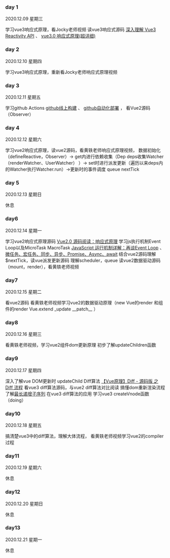 ### day 1
2020.12.09 星期三

学习vue3响应式原理，看Jocky老师视频 读vue3响应式源码  [深入理解 Vue3 Reactivity API](https://zhuanlan.zhihu.com/p/146097763) 、 [vue3.0 响应式原理(超详细)](https://juejin.cn/post/6858899262596448270)

### day 2
2020.12.10 星期四

学习vue3响应式原理，重新看Jocky老师响应式原理视频

### day 3
2020.12.11 星期五

学习github Actions  [github线上构建](https://p3terx.com/archives/github-actions-started-tutorial.html) 、 [github自动化部署](https://frostming.com/2020/04-26/github-actions-deploy/)  ， 看Vue2源码（Observer）

### day 4
2020.12.12 星期六

学习vue2响应式原理，读vue2源码，看黄轶老师响应式原理视频，  数据初始化（defineReactive，Observer）→ get内进行依赖收集（Dep deps收集Watcher（renderWatcher、UserWatcher） ）→ set时进行派发更新（遍历以来deps内的Watcher执行Watcher.run）→更新时的事件调度 queue nextTick

### day 5
2020.12.13 星期日

休息

### day6
2020.12.14 星期一

学习vue2响应式原理源码 [Vue2.0 源码阅读：响应式原理](http://zhouweicsu.github.io/blog/2017/03/07/vue-2-0-reactivity/) 学习js执行机制Event Loop以及MicroTask MacroTask [JavaScript 运行机制详解：再谈Event Loop](http://www.ruanyifeng.com/blog/2014/10/event-loop.html) 、 [微任务、宏任务、同步、异步、Promise、Async、await](https://www.cnblogs.com/jiangyuzhen/p/11064408.html)  结合vue2源码理解$nextTick，读vue派发更新源码 理解scheduler，queue 读vue2数据驱动源码（mount，render），看黄轶老师视频

### day7
2020.12.15 星期二

看vue2源码 看黄轶老师视频学习vue2的数据驱动原理（new Vue的render 和组件的render Vue.extend  &#95;update  &#95;&#95;patch&#95;&#95; ）

### day8
2020.12.16 星期三

看黄轶老师视频，学习vue2组件dom更新原理 初步了解updateChildren函数

### day9
2020.12.17 星期四

深入了解vue DOM更新时 updateChild Diff算法  [【Vue原理】Diff - 源码版 之 Diff 流程](https://juejin.cn/post/6844903961837699079)  看vue3 diff算法源码，与vue2 diff算法对比阅读 搞懂dom重新渲染流程 了解[最长递增子序列](https://zh.wikipedia.org/wiki/%E6%9C%80%E9%95%BF%E9%80%92%E5%A2%9E%E5%AD%90%E5%BA%8F%E5%88%97) 在vue3 diff算法的应用 学习vue3 createVnode函数（doing）

### day10
2020.12.18 星期五

搞清楚vue3中的diff算法，理解大体流程， 看黄轶老师视频学习vue2的compiler过程

### day11
2020.12.19 星期六

休息

### day12
2020.12.20 星期日

休息

### day13
2020.12.21 星期一

休息